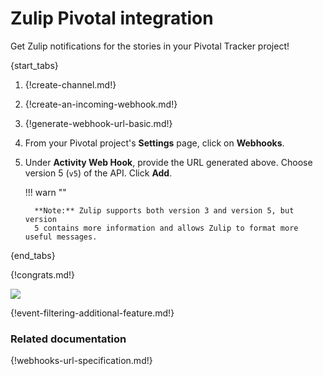 # Zulip Pivotal integration

Get Zulip notifications for the stories in your Pivotal Tracker project!

{start_tabs}

1. {!create-channel.md!}

1. {!create-an-incoming-webhook.md!}

1. {!generate-webhook-url-basic.md!}

1. From your Pivotal project's **Settings** page, click on **Webhooks**.

1. Under **Activity Web Hook**, provide the URL generated above.
   Choose version 5 (`v5`) of the API. Click **Add**.

    !!! warn ""

         **Note:** Zulip supports both version 3 and version 5, but version
         5 contains more information and allows Zulip to format more useful messages.

{end_tabs}

{!congrats.md!}

![](/static/images/integrations/pivotal/001.png)

{!event-filtering-additional-feature.md!}

### Related documentation

{!webhooks-url-specification.md!}
